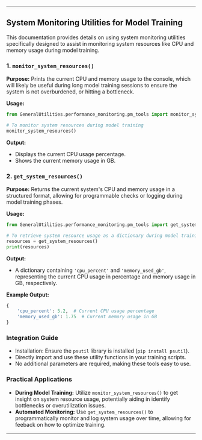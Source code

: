 
---

## System Monitoring Utilities for Model Training

This documentation provides details on using system monitoring utilities specifically designed to assist in monitoring system resources like CPU and memory usage during model training.

### 1. `monitor_system_resources()`

**Purpose:** Prints the current CPU and memory usage to the console, which will likely be useful during long model training sessions to ensure the system is not overburdened, or hitting a bottleneck.

**Usage:**

```python
from GeneralUtilities.performance_monitoring.pm_tools import monitor_system_resources

# To monitor system resources during model training
monitor_system_resources()
```

**Output:**

- Displays the current CPU usage percentage.
- Shows the current memory usage in GB.

### 2. `get_system_resources()`

**Purpose:** Returns the current system's CPU and memory usage in a structured format, allowing for programmable checks or logging during model training phases.

**Usage:**

```python
from GeneralUtilities.performance_monitoring.pm_tools import get_system_resources

# To retrieve system resource usage as a dictionary during model training
resources = get_system_resources()
print(resources)
```

**Output:**

- A dictionary containing `'cpu_percent'` and `'memory_used_gb'`, representing the current CPU usage in percentage and memory usage in GB, respectively.

**Example Output:**

```python
{
    'cpu_percent': 5.2,  # Current CPU usage percentage
    'memory_used_gb': 1.75  # Current memory usage in GB
}
```

### Integration Guide

- Installation: Ensure the `psutil` library is installed (`pip install psutil`).
- Directly import and use these utility functions in your training scripts.
- No additional parameters are required, making these tools easy to use.

### Practical Applications

- **During Model Training:** Utilize `monitor_system_resources()` to get insight on system resource usage, potentially aiding in identify bottlenecks or overutilization issues.
- **Automated Monitoring:** Use `get_system_resources()` to programmatically monitor and log system usage over time, allowing for feeback on how to optimize training.

---
